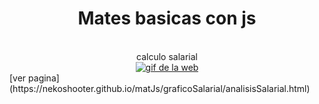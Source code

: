 <div align="center">
	<h1>Mates basicas con js</h1>
  <br><span>calculo salarial</span><br>
	<a href="#"><img src="https://media.giphy.com/media/mcU80KtuxnqphiXsbG/giphy.gif" alt="gif de la web"></a>
</div>
[ver pagina](https://nekoshooter.github.io/matJs/graficoSalarial/analisisSalarial.html)